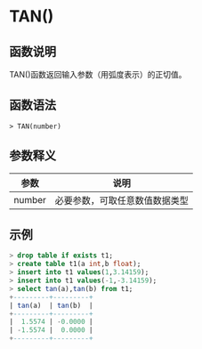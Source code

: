# **TAN()**

## **函数说明**

TAN()函数返回输入参数（用弧度表示）的正切值。

## **函数语法**

```
> TAN(number)
```

## **参数释义**

|  参数   | 说明  |
|  ----  | ----  |
| number | 必要参数，可取任意数值数据类型 |

## **示例**

```sql
> drop table if exists t1;
> create table t1(a int,b float);
> insert into t1 values(1,3.14159);
> insert into t1 values(-1,-3.14159);
> select tan(a),tan(b) from t1;
+---------+---------+
| tan(a)  | tan(b)  |
+---------+---------+
|  1.5574 | -0.0000 |
| -1.5574 |  0.0000 |
+---------+---------+
```
